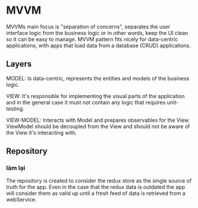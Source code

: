 # MVVM

MVVMs main focus is "separation of concerns", separates the user interface logic from the business logic or in other words, keep the UI clean so it can be easy to manage. MVVM pattern fits nicely for data-centric applications, with apps that load data from a database (CRUD) applications.

## Layers

MODEL: Is data-centric, represents the entities and models of the business logic.

VIEW: It's responsible for implementing the visual parts of the application and in the general case it must not contain any logic that requires unit-testing.

VIEW-MODEL: Interacts with Model and prepares observables for the View. ViewModel should be decoupled from the View and should not be aware of the View it's interacting with. 

## Repository
### làm lại
The repository is created to consider the redux store as the single source of truth for the app. Even in the case that the redux data is outdated the app will consider them as valid up until a fresh feed of data is retrieved from a webService. 